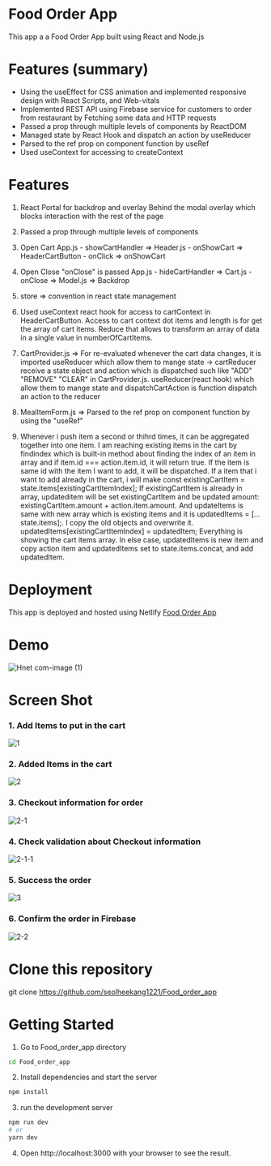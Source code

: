 # Food Order App
This app a a Food Order App built using React and Node.js

# Features (summary)
- Using the useEffect for CSS animation and implemented responsive design with React Scripts, and Web-vitals
- Implemented REST API using Firebase service for customers  to order from restaurant by Fetching some data and HTTP requests
- Passed a prop through multiple levels of components by ReactDOM
- Managed state by React Hook and dispatch an action by useReducer
- Parsed to the ref prop on component function by useRef
- Used useContext for accessing to createContext

# Features
1. React Portal for backdrop and overlay
Behind the modal overlay which blocks interaction with the rest of the page

2. Passed a prop through multiple levels of components 
1. Open Cart
App.js - showCartHandler => Header.js - onShowCart => HeaderCartButton - onClick => onShowCart

2. Open Close
"onClose" is passed
App.js - hideCartHandler => Cart.js - onClose => Model.js => Backdrop

3. store => convention in react state management

4. Used useContext react hook for access to cartContext in HeaderCartButton.
Access to cart context dot items and length is for get the array of cart items. 
Reduce that allows to transform an array of data in a single value in numberOfCartItems.

5. CartProvider.js => For re-evaluated whenever the cart data changes, it is imported useReducer which allow them to mange state
-> cartReducer receive a state object and action which is dispatched such like "ADD" "REMOVE" "CLEAR" in CartProvider.js. useReducer(react hook) which allow them to mange state and dispatchCartAction is function dispatch an action to the reducer

6. MealItemForm.js => Parsed to the ref prop on component function by using the "useRef"

7. Whenever i push item a second or thihrd times, it can be aggregated together into one item.
I am reaching existing items in the cart by findindex which is built-in method about finding the index of an item in array and if item.id === action.item.id, it will return true. If the item is same id with the item I want to add, it will be dispatched. If a item that i want to add already in the cart, i will make const existingCartItem = state.items[existingCartItemIndex];
If existingCartItem is already in array, updateditem will be set existingCartItem and be updated amount: existingCartItem.amount + action.item.amount. And updateItems is same with new array which is existing items and it is updatedItems = […state.items];. I copy the old objects and overwrite it. updatedItems[existingCartItemIndex] = updatedItem; Everything is showing the cart items array. In else case, updatedItems is new item and copy action item and updatedItems set to state.items.concat, and add updatedItem.

# Deployment
This app is deployed and hosted using Netlify
<a href="https://famous-gingersnap-88a91f.netlify.app/" rel="nofollow">Food Order App<a/>

# Demo
![Hnet com-image (1)](https://user-images.githubusercontent.com/71479209/163729742-f953308a-d259-46c4-85a8-40b73e07b210.gif)

# Screen Shot

### 1. Add Items to put in the cart

![1](https://user-images.githubusercontent.com/71479209/163729657-88cec191-a85f-47cd-be36-def28d582fa5.png)

### 2. Added Items in the cart
![2](https://user-images.githubusercontent.com/71479209/163729659-673b0a2c-ffc7-4964-a3d8-745d71bd8f44.png)

### 3. Checkout information for order
![2-1](https://user-images.githubusercontent.com/71479209/163729662-7e16c4aa-2a40-444c-9e9a-97cc9c7a34a5.png)

### 4. Check validation about Checkout information
![2-1-1](https://user-images.githubusercontent.com/71479209/163729665-37097d4c-8aef-4167-aa85-ecc90c298b2d.png)


### 5. Success the order
![3](https://user-images.githubusercontent.com/71479209/163729678-119e0ccc-2ef1-49a7-8dca-b12602efaa4f.png)

### 6. Confirm the order in Firebase
![2-2](https://user-images.githubusercontent.com/71479209/163729672-0e5e2d4a-6bcc-4f59-a16d-4d05daf67436.png)

# Clone this repository
git clone https://github.com/seolheekang1221/Food_order_app
# Getting Started
1. Go to Food_order_app directory
```sh
cd Food_order_app
```
2. Install dependencies and start the server
```sh
npm install
```
3. run the development server
```sh
npm run dev
# or
yarn dev
```
4. Open http://localhost:3000 with your browser to see the result.

